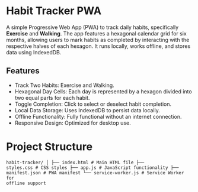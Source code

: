# Habit Tracker PWA

A simple Progressive Web App (PWA) to track daily habits, specifically <strong>Exercise</strong> and <strong>Walking</strong>. The app features a hexagonal calendar grid for six months, allowing users to mark habits as completed by interacting with the respective halves of each hexagon. It runs locally, works offline, and stores data using IndexedDB.</p>
    
## Features
- Track Two Habits: Exercise and Walking.
- Hexagonal Day Cells: Each day is represented by a hexagon divided into two equal parts for each habit.
- Toggle Completion: Click to select or deselect habit completion.
- Local Data Storage: Uses IndexedDB to persist data locally.
- Offline Functionality: Fully functional without an internet connection.
- Responsive Design: Optimized for desktop use.

    
# Project Structure

<code><pre>habit-tracker/
│
├── index.html         # Main HTML file
├── styles.css         # CSS styles
├── app.js             # JavaScript functionality
├── manifest.json      # PWA manifest
└── service-worker.js  # Service Worker for offline support
</pre></code>
